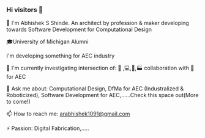 ### Hi visitors 👋

👨 I'm Abhishek S Shinde. An architect by profession & maker developing towards Software Development for Computational Design

🎓University of Michigan Alumni

I'm developing something for AEC industry 

🔭 I'm currently investigating intersection of: 🚧 ,💻,🤖,🏭 collaboration with 👷for AEC

💬 Ask me about: Computational Design, DfMa for AEC (Industralized & Roboticized), Software Development for AEC,......Check this space out(More to come!)

📫 How to reach me: arabhishek1091@gmail.com

⚡ Passion: Digital Fabrication,.....

<!--
**InquisitiveAS/InquisitiveAS** is a ✨ _special_ ✨ repository because its `README.md` (this file) appears on your GitHub profile.

Here are some ideas to get you started:

- 🔭 I’m currently working on ...
- 🌱 I’m currently learning ...
- 👯 I’m looking to collaborate on ...
- 🤔 I’m looking for help with ...
- 💬 Ask me about ...
- 📫 How to reach me: ...
- 😄 Pronouns: ...
- ⚡ Fun fact: ...
-->
